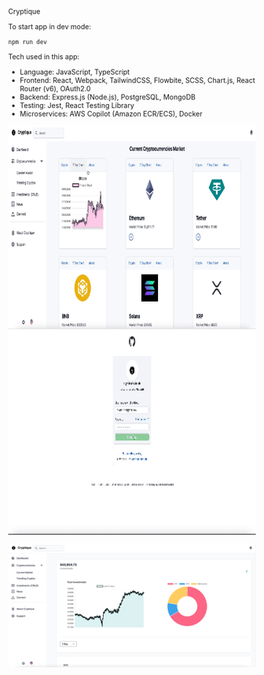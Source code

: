 Cryptique

To start app in dev mode:
```
npm run dev
```


Tech used in this app:
- Language: JavaScript, TypeScript
- Frontend: React, Webpack, TailwindCSS, Flowbite, SCSS, Chart.js, React Router (v6), OAuth2.0
- Backend: Express.js (Node.js), PostgreSQL, MongoDB
- Testing: Jest, React Testing Library 
- Microservices: AWS Copilot (Amazon ECR/ECS), Docker


<img src="./client/assets/readme/cryptos.gif" width="829" height="415">
<img src="./client/assets/readme/login-cryptique.gif" width="829" height="415">

![alt text](./client/assets/readme/dashboard.png)




